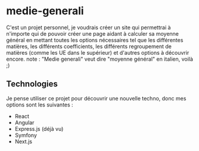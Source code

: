 # medie-generali
C'est un projet personnel, je voudrais créer un site qui permettrai à n'importe qui de pouvoir créer une page aidant à calculer sa moyenne général en mettant toutes les options nécessaires tel que les différentes matières, les différents coefficients, les différents regroupement de matières (comme les UE dans le supérieur) et d'autres options à découvrir encore.
note : "Medie generali" veut dire "moyenne général" en italien, voilà ;)


## Technologies
Je pense utiliser ce projet pour découvrir une nouvelle techno, donc mes options sont les suivantes :
- React
- Angular
- Express.js (déjà vu)
- Symfony
- Next.js
